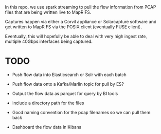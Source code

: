 In this repo, we use spark streaming to pull the flow information from PCAP files that are being
written live to MapR FS.

Captures happen via either a Corvil appliance or Solarcapture software and get written to MapR FS via the POSIX client (eventually FUSE client).

Eventually, this will hopefully be able to deal with very high ingest rate, multiple 40Gbps interfaces being captured.

TODO
=====

* Push flow data into Elasticsearch or Solr with each batch

* Push flow data onto a Kafka/Marlin topic for pull by ES?

* Output the flow data as parquet for query by BI tools

* Include a directory path for the files

* Good naming convention for the pcap filenames so we can pull them back

* Dashboard the flow data in Kibana

